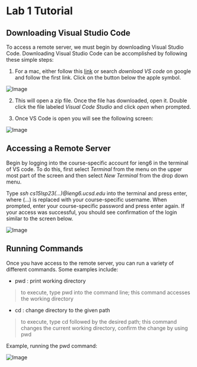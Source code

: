 # Lab 1 Tutorial

## Downloading Visual Studio Code

To access a remote server, we must begin by downloading Visual Studio Code. Downloading Visual Studio Code can be accomplished by following these simple steps:

1. For a mac, either follow this [link](https://code.visualstudio.com/download) or search *download VS code* on google and follow the first link. Click on the button below the apple symbol.

![Image](https://user-images.githubusercontent.com/130105980/230967016-3e48df3b-da13-40bc-a1bd-6db18584b7ed.png)

2. This will open a zip file. Once the file has downloaded, open it. Double click the file labeled *Visual Code Studio* and click *open* when prompted.

3. Once VS Code is open you will see the following screen:

![Image](https://user-images.githubusercontent.com/130105980/230972298-b41c1633-03aa-4f26-b860-7b71f0c9a645.png)

## Accessing a Remote Server 

Begin by logging into the course-specific account for ieng6 in the terminal of VS code. To do this, first select *Terminal* from the menu on the upper most part of the screen and then select *New Terminal* from the drop down menu. 

Type *ssh cs15lsp23(...)@ieng6.ucsd.edu* into the terminal and press enter, where (...) is replaced with your course-specific username. When prompted, enter your course-specific password and press enter again. If your access was successful, you should see confirmation of the login similar to the screen below.

![Image](https://user-images.githubusercontent.com/130105980/230979637-75aab84f-8c48-4def-beb5-d0f7052c2c38.png)

## Running Commands

Once you have access to the remote server, you can run a variety of different commands. Some examples include:
- pwd : print working directory
> to execute, type pwd into the command line; this command accesses the working directory 
- cd <path> : change directory to the given path
> to execute, type cd followed by the desired path; this command changes the current working directory, confirm the change by using pwd
  
Example, running the pwd command:
  
 ![Image](https://user-images.githubusercontent.com/130105980/230988489-1d0ffb08-8c41-419e-bfae-d1f2aa16c78b.png)

